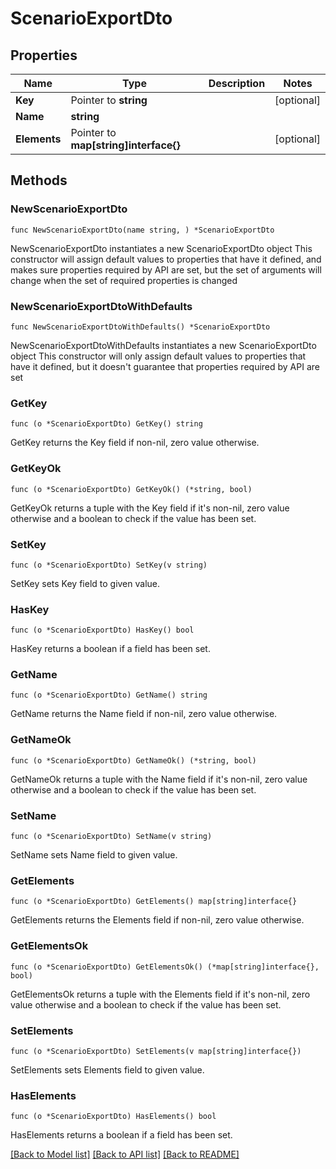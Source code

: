 # ScenarioExportDto

## Properties

Name | Type | Description | Notes
------------ | ------------- | ------------- | -------------
**Key** | Pointer to **string** |  | [optional] 
**Name** | **string** |  | 
**Elements** | Pointer to **map[string]interface{}** |  | [optional] 

## Methods

### NewScenarioExportDto

`func NewScenarioExportDto(name string, ) *ScenarioExportDto`

NewScenarioExportDto instantiates a new ScenarioExportDto object
This constructor will assign default values to properties that have it defined,
and makes sure properties required by API are set, but the set of arguments
will change when the set of required properties is changed

### NewScenarioExportDtoWithDefaults

`func NewScenarioExportDtoWithDefaults() *ScenarioExportDto`

NewScenarioExportDtoWithDefaults instantiates a new ScenarioExportDto object
This constructor will only assign default values to properties that have it defined,
but it doesn't guarantee that properties required by API are set

### GetKey

`func (o *ScenarioExportDto) GetKey() string`

GetKey returns the Key field if non-nil, zero value otherwise.

### GetKeyOk

`func (o *ScenarioExportDto) GetKeyOk() (*string, bool)`

GetKeyOk returns a tuple with the Key field if it's non-nil, zero value otherwise
and a boolean to check if the value has been set.

### SetKey

`func (o *ScenarioExportDto) SetKey(v string)`

SetKey sets Key field to given value.

### HasKey

`func (o *ScenarioExportDto) HasKey() bool`

HasKey returns a boolean if a field has been set.

### GetName

`func (o *ScenarioExportDto) GetName() string`

GetName returns the Name field if non-nil, zero value otherwise.

### GetNameOk

`func (o *ScenarioExportDto) GetNameOk() (*string, bool)`

GetNameOk returns a tuple with the Name field if it's non-nil, zero value otherwise
and a boolean to check if the value has been set.

### SetName

`func (o *ScenarioExportDto) SetName(v string)`

SetName sets Name field to given value.


### GetElements

`func (o *ScenarioExportDto) GetElements() map[string]interface{}`

GetElements returns the Elements field if non-nil, zero value otherwise.

### GetElementsOk

`func (o *ScenarioExportDto) GetElementsOk() (*map[string]interface{}, bool)`

GetElementsOk returns a tuple with the Elements field if it's non-nil, zero value otherwise
and a boolean to check if the value has been set.

### SetElements

`func (o *ScenarioExportDto) SetElements(v map[string]interface{})`

SetElements sets Elements field to given value.

### HasElements

`func (o *ScenarioExportDto) HasElements() bool`

HasElements returns a boolean if a field has been set.


[[Back to Model list]](../README.md#documentation-for-models) [[Back to API list]](../README.md#documentation-for-api-endpoints) [[Back to README]](../README.md)


